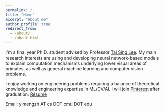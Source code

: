 ```yaml
---
permalink: /
title: "Home"
excerpt: "About me"
author_profile: true
redirect_from:
  - /about/
  - /about.html
---
```


I'm a final year Ph.D. student advised by Professor [Tai Sing Lee](http://www.cnbc.cmu.edu/~tai/). My main research interests are using and developing neural network-based models to explain computation mechanisms underlying lower visual areas of primates, as well as general machine learning and computer vision problems.

I enjoy working on engineering problems requiring a balance of theoretical knowledge and engineering expertise in ML/CV/AI. I will join [Pinterest](https://www.pinterest.com/) after graduation. [Résumé](http://zym1010.github.io/files/cv/resume.pdf)

Email: yimengzh AT cs DOT cmu DOT edu
